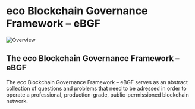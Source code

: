 # eco Blockchain Governance Framework – eBGF
 
![Overview](https://raw.githubusercontent.com/internet-sicherheit/eBGF/gh-pages/assets/eBGF-Overview-png)

## The eco Blockchain Governance Framework – eBGF

The eco Blockchain Governance Framework – eBGF serves as an abstract collection of questions and problems that need to be adressed in order to operate a professional, production-grade, public-permissioned blockchain network. 

